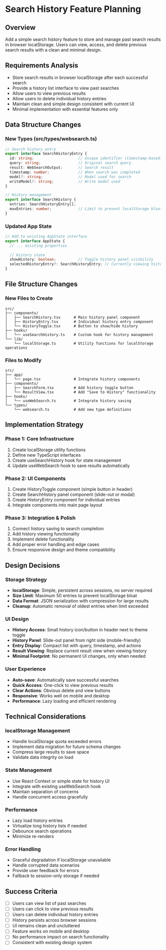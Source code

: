 # Search History Feature Planning

## Overview
Add a simple search history feature to store and manage past search results in browser localStorage. Users can view, access, and delete previous search results with a clean and minimal design.

## Requirements Analysis
- Store search results in browser localStorage after each successful search
- Provide a history list interface to view past searches
- Allow users to view previous results
- Allow users to delete individual history entries
- Maintain clean and simple design consistent with current UI
- Minimal implementation with essential features only

## Data Structure Changes

### New Types (src/types/websearch.ts)
```typescript
// Search history entry
export interface SearchHistoryEntry {
  id: string;                    // Unique identifier (timestamp-based)
  query: string;                 // Original search query
  result: WebSearchOutput;       // Search result
  timestamp: number;             // When search was completed
  model?: string;                // Model used for search
  writeModel?: string;           // Write model used
}

// History management
export interface SearchHistory {
  entries: SearchHistoryEntry[];
  maxEntries: number;            // Limit to prevent localStorage bloat
}
```

### Updated App State
```typescript
// Add to existing AppState interface
export interface AppState {
  // ... existing properties
  
  // History state
  showHistory: boolean;          // Toggle history panel visibility
  selectedHistoryEntry?: SearchHistoryEntry; // Currently viewing history entry
}
```

## File Structure Changes

### New Files to Create
```
src/
├── components/
│   ├── SearchHistory.tsx      # Main history panel component
│   ├── HistoryEntry.tsx       # Individual history entry component
│   └── HistoryToggle.tsx      # Button to show/hide history
├── hooks/
│   └── useSearchHistory.ts    # Custom hook for history management
└── lib/
    └── localStorage.ts        # Utility functions for localStorage operations
```

### Files to Modify
```
src/
├── app/
│   └── page.tsx               # Integrate history components
├── components/
│   ├── SearchForm.tsx         # Add history toggle button
│   └── ResultView.tsx         # Add "Save to History" functionality
├── hooks/
│   └── useWebSearch.ts        # Integrate history saving
└── types/
    └── websearch.ts           # Add new type definitions
```

## Implementation Strategy

### Phase 1: Core Infrastructure
1. Create localStorage utility functions
2. Define new TypeScript interfaces
3. Create useSearchHistory hook for state management
4. Update useWebSearch hook to save results automatically

### Phase 2: UI Components
1. Create HistoryToggle component (simple button in header)
2. Create SearchHistory panel component (slide-out or modal)
3. Create HistoryEntry component for individual entries
4. Integrate components into main page layout

### Phase 3: Integration & Polish
1. Connect history saving to search completion
2. Add history viewing functionality
3. Implement delete functionality
4. Add proper error handling and edge cases
5. Ensure responsive design and theme compatibility

## Design Decisions

### Storage Strategy
- **localStorage**: Simple, persistent across sessions, no server required
- **Size Limit**: Maximum 50 entries to prevent localStorage bloat
- **Data Format**: JSON serialization with compression for large results
- **Cleanup**: Automatic removal of oldest entries when limit exceeded

### UI Design
- **History Access**: Small history icon/button in header next to theme toggle
- **History Panel**: Slide-out panel from right side (mobile-friendly)
- **Entry Display**: Compact list with query, timestamp, and actions
- **Result Viewing**: Replace current result view when viewing history
- **Minimal Footprint**: No permanent UI changes, only when needed

### User Experience
- **Auto-save**: Automatically save successful searches
- **Quick Access**: One-click to view previous results
- **Clear Actions**: Obvious delete and view buttons
- **Responsive**: Works well on mobile and desktop
- **Performance**: Lazy loading and efficient rendering

## Technical Considerations

### localStorage Management
- Handle localStorage quota exceeded errors
- Implement data migration for future schema changes
- Compress large results to save space
- Validate data integrity on load

### State Management
- Use React Context or simple state for history UI
- Integrate with existing useWebSearch hook
- Maintain separation of concerns
- Handle concurrent access gracefully

### Performance
- Lazy load history entries
- Virtualize long history lists if needed
- Debounce search operations
- Minimize re-renders

### Error Handling
- Graceful degradation if localStorage unavailable
- Handle corrupted data scenarios
- Provide user feedback for errors
- Fallback to session-only storage if needed

## Success Criteria
- [ ] Users can view list of past searches
- [ ] Users can click to view previous results
- [ ] Users can delete individual history entries
- [ ] History persists across browser sessions
- [ ] UI remains clean and uncluttered
- [ ] Feature works on mobile and desktop
- [ ] No performance impact on search functionality
- [ ] Consistent with existing design system
